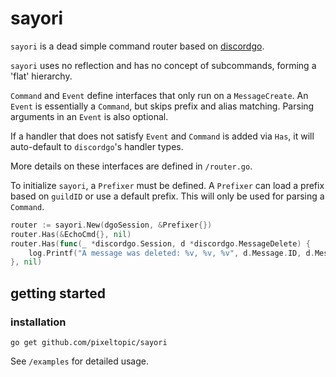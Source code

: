 # sayori

`sayori` is a dead simple command router based on [discordgo](https://github.com/bwmarrin/discordgo).

`sayori` uses no reflection and has no concept of subcommands, forming a 'flat' hierarchy. 

`Command` and `Event` define interfaces that only run on a `MessageCreate`. 
An `Event` is essentially a `Command`, but skips prefix and alias matching.
Parsing arguments in an `Event` is also optional.

If a handler that does not satisfy `Event` and `Command` is added via `Has`, it will auto-default to `discordgo`'s handler types.

More details on these interfaces are defined in `/router.go`.

To initialize `sayori`, a `Prefixer` must be defined. A `Prefixer` can load a prefix based on `guildID`
 or use a default prefix. This will only be used for parsing a `Command`.

```go
router := sayori.New(dgoSession, &Prefixer{})
router.Has(&EchoCmd{}, nil)
router.Has(func(_ *discordgo.Session, d *discordgo.MessageDelete) {
	log.Printf("A message was deleted: %v, %v, %v", d.Message.ID, d.Message.ChannelID, d.Message.GuildID)
}, nil)
```

## getting started

### installation

`go get github.com/pixeltopic/sayori`

See `/examples` for detailed usage.